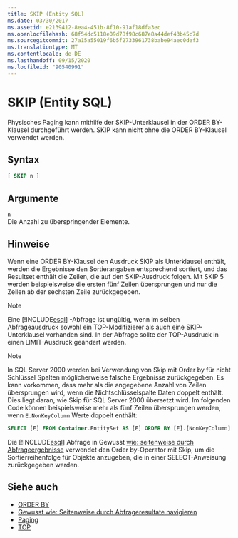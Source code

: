 ```yaml
---
title: SKIP (Entity SQL)
ms.date: 03/30/2017
ms.assetid: e2139412-8ea4-451b-8f10-91af18dfa3ec
ms.openlocfilehash: 68f54dc5118e09d78f98c687e8a44def43b45c7d
ms.sourcegitcommit: 27a15a55019f6b5f2733961738babe94aec0def3
ms.translationtype: MT
ms.contentlocale: de-DE
ms.lasthandoff: 09/15/2020
ms.locfileid: "90540991"
---
```

# <a name="skip-entity-sql"></a>SKIP (Entity SQL)

Physisches Paging kann mithilfe der SKIP-Unterklausel in der ORDER BY-Klausel durchgeführt werden. SKIP kann nicht ohne die ORDER BY-Klausel verwendet werden.

## <a name="syntax"></a>Syntax

```sql
[ SKIP n ]
```

## <a name="arguments"></a>Argumente

`n` \
Die Anzahl zu überspringender Elemente.

## <a name="remarks"></a>Hinweise

Wenn eine ORDER BY-Klausel den Ausdruck SKIP als Unterklausel enthält, werden die Ergebnisse den Sortierangaben entsprechend sortiert, und das Resultset enthält die Zeilen, die auf den SKIP-Ausdruck folgen. Mit SKIP 5 werden beispielsweise die ersten fünf Zeilen übersprungen und nur die Zeilen ab der sechsten Zeile zurückgegeben.

> [!NOTE]
> Eine [!INCLUDE[esql](../../../../../../includes/esql-md.md)] -Abfrage ist ungültig, wenn im selben Abfrageausdruck sowohl ein TOP-Modifizierer als auch eine SKIP-Unterklausel vorhanden sind. In der Abfrage sollte der TOP-Ausdruck in einen LIMIT-Ausdruck geändert werden.

> [!NOTE]
> In SQL Server 2000 werden bei Verwendung von Skip mit Order by für nicht Schlüssel Spalten möglicherweise falsche Ergebnisse zurückgegeben. Es kann vorkommen, dass mehr als die angegebene Anzahl von Zeilen übersprungen wird, wenn die Nichtschlüsselspalte Daten doppelt enthält. Dies liegt daran, wie Skip für SQL Server 2000 übersetzt wird. Im folgenden Code können beispielsweise mehr als fünf Zeilen übersprungen werden, wenn `E.NonKeyColumn` Werte doppelt enthält:
>
> ```sql
> SELECT [E] FROM Container.EntitySet AS [E] ORDER BY [E].[NonKeyColumn] DESC SKIP 5L
> ```

Die [!INCLUDE[esql](../../../../../../includes/esql-md.md)] Abfrage in Gewusst [wie: seitenweise durch Abfrageergebnisse](/previous-versions/dotnet/netframework-4.0/bb738702(v=vs.100)) verwendet den Order by-Operator mit Skip, um die Sortierreihenfolge für Objekte anzugeben, die in einer SELECT-Anweisung zurückgegeben werden.

## <a name="see-also"></a>Siehe auch

- [ORDER BY](order-by-entity-sql.md)
- [Gewusst wie: Seitenweise durch Abfrageresultate navigieren](/previous-versions/dotnet/netframework-4.0/bb738702(v=vs.100))
- [Paging](paging-entity-sql.md)
- [TOP](top-entity-sql.md)
